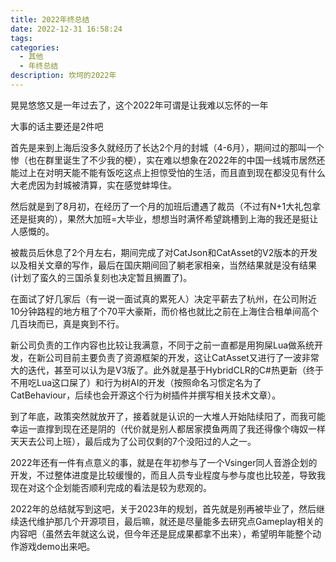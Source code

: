 ```yaml
---
title: 2022年终总结
date: 2022-12-31 16:58:24
tags:
categories: 
  - 其他
  - 年终总结
description: 坎坷的2022年
---
```


晃晃悠悠又是一年过去了，这个2022年可谓是让我难以忘怀的一年

大事的话主要还是2件吧

首先是来到上海后没多久就经历了长达2个月的封城（4-6月），期间过的那叫一个惨（也在群里诞生了不少我的梗），实在难以想象在2022年的中国一线城市居然还能过上在对明天能不能有饭吃这点上担惊受怕的生活，而且直到现在都没见有什么大老虎因为封城被清算，实在感觉蚌埠住。

然后就是到了8月初，在经历了一个月的加班后遭遇了裁员（不过有N+1大礼包拿还是挺爽的），果然大加班=大毕业，想想当时满怀希望跳槽到上海的我还是挺让人感慨的。



被裁员后休息了2个月左右，期间完成了对CatJson和CatAsset的V2版本的开发以及相关文章的写作，最后在国庆期间回了躺老家相亲，当然结果就是没有结果(计划了蛮久的三国杀复刻也决定暂且搁置了)。



在面试了好几家后（有一说一面试真的累死人）决定平薪去了杭州，在公司附近10分钟路程的地方租了个70平大豪斯，而价格也就比之前在上海住合租单间高个几百块而已，真是爽到不行。



新公司负责的工作内容也比较让我满意，不同于之前一直都是用狗屎Lua做系统开发，在新公司目前主要负责了资源框架的开发，这让CatAsset又进行了一波非常大的迭代，甚至可以认为是V3版了。此外就是基于HybridCLR的C#热更新（终于不用吃Lua这口屎了）和行为树AI的开发（按照命名习惯定名为了CatBehaviour，后续也会开源这个行为树插件并撰写相关技术文章）。



到了年底，政策突然就放开了，接着就是认识的一大堆人开始陆续阳了，而我可能幸运一直撑到现在还是阴的（代价就是别人都居家摸鱼两周了我还得像个嗨奴一样天天去公司上班），最后成为了公司仅剩的7个没阳过的人之一。



2022年还有一件有点意义的事，就是在年初参与了一个Vsinger同人音游企划的开发，不过整体进度是比较缓慢的，而且人员专业程度与参与度也比较差，导致我现在对这个企划能否顺利完成的看法是较为悲观的。



2022年的总结就写到这吧，关于2023年的规划，首先就是别再被毕业了，然后继续迭代维护那几个开源项目，最后嘛，就还是尽量能多去研究点Gameplay相关的内容吧（虽然去年就这么说，但今年还是屁成果都拿不出来），希望明年能整个动作游戏demo出来吧。



